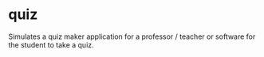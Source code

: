 # quiz
Simulates a quiz maker application for a professor / teacher or software for the student to take a quiz. 

